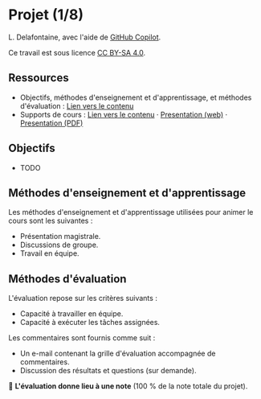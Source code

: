 # Projet (1/8)

L. Delafontaine, avec l'aide de
[GitHub Copilot](https://github.com/features/copilot).

Ce travail est sous licence [CC BY-SA 4.0][licence].

## Ressources

- Objectifs, méthodes d'enseignement et d'apprentissage, et méthodes
  d'évaluation : [Lien vers le contenu](.)
- Supports de cours : [Lien vers le contenu](./01-support-de-cours/README.md) ·
  [Presentation (web)](<https://heig-vd-progserv-course.github.io/heig-vd-progserv2-course/01.02-projet-(1-sur-8)/01-supports-de-cours/index.html>)
  ·
  [Presentation (PDF)](<https://heig-vd-progserv-course.github.io/heig-vd-progserv2-course/01.02-projet-(1-sur-8)/01-supports-de-cours/01.02-projet-(1-sur-8)-presentation.pdf>)

[licence]:
	https://github.com/heig-vd-progserv-course/heig-vd-progserv2-course/blob/main/LICENSE.md

## Objectifs

- TODO

## Méthodes d'enseignement et d'apprentissage

Les méthodes d'enseignement et d'apprentissage utilisées pour animer le cours
sont les suivantes :

- Présentation magistrale.
- Discussions de groupe.
- Travail en équipe.

## Méthodes d'évaluation

L'évaluation repose sur les critères suivants :

- Capacité à travailler en équipe.
- Capacité à exécuter les tâches assignées.

Les commentaires sont fournis comme suit :

- Un e-mail contenant la grille d'évaluation accompagnée de commentaires.
- Discussion des résultats et questions (sur demande).

🚨 **L'évaluation donne lieu à une note** (100 % de la note totale du projet).
